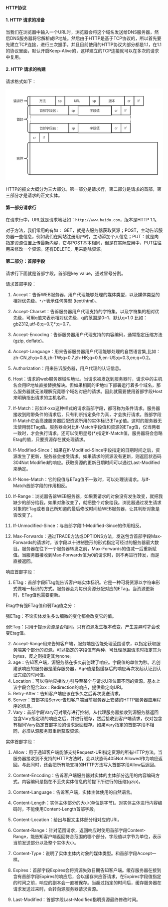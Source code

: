 #### HTTP协议

#### 1. HTTP 请求的准备

当我们在浏览器中输入一个URL时，浏览器会将这个域名发送给DNS服务器，然后DNS服务器将它解析成IP地址。然后由于HTTP是基于TCP协议的，所以首先要先建立TCP连接，进行三次握手，并且目前使用的HTTP协议大部分都是1.1，在1.1的协议里面，默认开启Keep-Alive的，这样建立的TCP连接就可以在多次的请求中复用。

#### 2. HTTP 请求的构建

请求格式如下：

![http](../images/net/httprequet.jpg)

HTTP的报文大概分为三大部分。第一部分是请求行，第二部分是请求的首部，第三部分才是请求的正文实体。

#### 第一部分请求行

在请求行中，URL就是请求地址如：```http://www.baidu.com```，版本是HTTP 1.1。

对于方法，我们常用的有如： GET，就是去服务器获取资源；POST，主动告诉服务器一些信息，例如我们在网站注册用户时，主动添加个人信息；PUT：就是向指定资源位置上传最新内容，它与POST基本相同，但是在实际应用中，PUT往往用来修改一个资源。还有DELETE，用来删除资源。

#### 第二部分：首部字段

请求行下面就是首部字段，首部是key value，通过冒号分割。

请求首部字段：

1. Accept：告诉WEB服务器，用户代理能够处理的媒体类型，以及媒体类型的相对优先级。```*/*```表示任何类型 (text/html)。
2. Accept-Charset：告诉服务器用户代理支持的字符集，以及字符集的相对优先级，可用q值来表示相对优先级，q的范围是0~1，默认q=1.0 比如：gb2312,utf-8;q=0.7,*;q=0.7。

3. Accept-Encoding：告诉服务器用户代理支持的内容编码，通常指定压缩方法(gzip, deflate)。

4. Accept-Language：用来告诉服务器用户代理能够处理的自然语言集,比如：zh-CN,zh;q=0.8,zh-TW;q=0.7,zh-HK;q=0.5,en-US;q=0.3,en;q=0.2。

5. Authorization：用来告诉服务器，用户代理的认证信息。
6. Host：请求的web服务器域名地址。当请求被发送到服务器时，请求中的主机名会用IP地址直接替换解决。但如果相同的IP地址下部署运行着多个域名，那么服务器就无法理解究竟哪个域名对应的请求。因此就需要使用首部字段Host来明确指出请求的主机名称。
7. If-Match：形如if-xxx这种样式的请求首部字段，都可称为条件请求。服务器接收到附带条件的请求后，只有判断指定条件为真，才会执行请求。首部字段If-Match它会高速服务器匹配资源所用的实体标记(ETag)值。这时的服务器无法使用弱ETag值。服务器会对比If-Match字段值和资源的ETag值，仅当两者一致时，才会执行请求。还可以使用星号(*)指定If-Match值，服务器将会忽略Etag的值，只要资源存在就处理请求。
8. If-Modified-Since：如果在If-Modified-Since字段指定的日期时间之后，资源发生了更新，服务器会接受请求。如果请求的资源没有更新，则返回状态码304Not Modified的响应。获取资源的更新日期时间可以通过Last-Modified来确定。
9. If-None-Match：它的段值与ETag值不一致时，可以处理该请求。与If-Match首部字段的作用相反。
10. If-Range：浏览器告诉WEB服务器，如果我请求的对象没有发生改变，就把我缺少的部分给我，如果对象改变了，就把整个对象给我。浏览器通过发生请求对象的ETag或者自己所知道的最后修改时间给WEB服务器，让其判断对象是否改变了。
11. If-Unmodified-Since：与首部字段If-Modified-Since的作用相反。
12. Max-Forwards：通过TRACE方法或OPTIONS方法，发送包含首部字段Max-Forwards的请求时，该字段以十进制整形的形式指定可经过的服务器最大数目。服务器在往下一个服务器转发之前，Max-Forwards的值减一后重新赋值。当服务器接收到Max-Forwards值为0的请求时，则不再进行转发，而是直接返回。



响应首部字段：

1. ETag：首部字段ETag能告诉客户端实体标识。它是一种可将资源以字符串形式做唯一标识的方式。服务器会为每份资源分配对应的ETag。当资源更新时，ETag值也需要更新。

Etag中有强ETag值和弱Tag值之分：

强ETag：不论实体发生多么细微的变化都会改变它的值。

弱ETag：只用于提示资源是否相同。只有资源发生根本改变，产生差异时才会改变Etag值。

2. Accept-Range用来告知客户端，服务端是否能处理范围请求，以指定获取服务端某个部分的资源。可以指定的字段值有两种，可处理范围请求时指定其为bytes，反之则指定其为none。
3. age：告知客户端，源服务器在多久前创建了响应。字段值的单位为秒。若创建该响应的服务器是缓存服务器，Age值是指缓存后的响应再次发起认证到认证完成的时间值。
4. Location：可以将响应接收方引导至某个与请求URI位置不同的资源。基本上该字段会配合3xx：Redirection的响应，提供重定向URI。
5. Retry-After：告知客户端应该在多久之后再次发送请求。
6. Server：首部字段Server告知客户端当前服务器上安装的HTTP服务器应用程序的信息。
7. Vary：首部字段Vary可对缓存进行控制。从代理服务器接收到源服务器返回包含Vary指定项的响应之后，并进行缓存，然后接收到客户端请求，仅对包含有相同Vary指定首部字段的请求返回缓存。如果Vary指定的首部字段不相同，必须从源服务器重新获取资源。

实体首部字段：

1. Allow：用于通知客户端能够支持Request-URI指定资源的所有HTTP方法。当服务器接收到不支持的HTTP方法时，会以状态码405Not Allowed作为响应返回。与此同时，还会把所有能支持的HTTP方法写入首部字段Allow后返回。

2. Content-Encoding：告诉客户端服务器对实体的主体部分选用的内容编码方式。内容编码是指在不丢失实体信息的前提下所进行的压缩(gzip)。

3. Content-Language：告诉客户端，实体主体使用的自然语言。

4. Content-Length：实体主体部分的大小(单位是字节)。对实体主体进行内容编码时，不能使用Content-Length首部字段。

5. Content-Location：给出与报文主体部分相对应的URI。

6. Content-Range：针对范围请求，返回响应时使用首部字段Content-Range，能告知客户端返回符合范围的哪个部分。字段值以字节为单位，表示当前发送部分以及整个实体大小。

7. Content-Type：说明了实体主体内对象的媒体类型。和首部字段Accept一样。

8. Expires：首部字段Expires会将资源失效日期告知客户端。缓存服务器在接到含有首部字段Expires的响应后，会以缓存来应答请求，在Expires字段值指定的时间之前，响应的副本会一直被保存。当超过指定的时间后，缓存服务器在请求发送过来时，会转向源服务器请求资源。

9. Last-Modified：首部字段Last-Modified指明资源最终修改时间。

   

